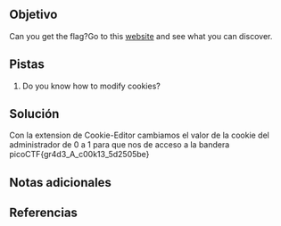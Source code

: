 ## Objetivo
Can you get the flag?Go to this [website](http://saturn.picoctf.net:57741/) and see what you can discover.

## Pistas
1. Do you know how to modify cookies?

## Solución
Con la extension de Cookie-Editor cambiamos el valor de la cookie del administrador de 0 a 1 para que nos de acceso a la bandera
picoCTF{gr4d3_A_c00k13_5d2505be}

## Notas adicionales

## Referencias



